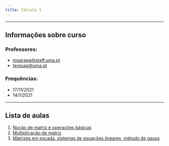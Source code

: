 ```yaml
---
title: Calculo 1
---
```

---

## Informações sobre curso
### Professores:
+ mgarapa@staff.uma.pt
+ teresag@uma.pt 


### Frequências:
- 17/11/2021
- 14/1/2021

---

## Lista de aulas

1. [Noção de matriz e operações básicas](aula1)
2. [Multiplicação de matriz](aula2)
3. [Matrizes em escada, sistemas de equações lineares, método de gauss](aula3)
